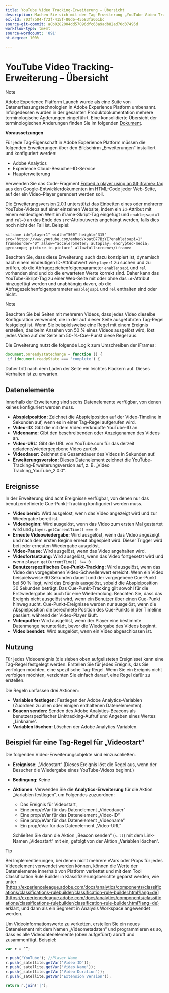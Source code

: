```yaml
---
title: YouTube Video Tracking-Erweiterung – Übersicht
description: Machen Sie sich mit der Tag-Erweiterung „YouTube Video Tracking“ in Adobe Experience Platform vertraut.
exl-id: 703f7b04-f72f-415f-80d6-45583fa661bc
source-git-commit: a8b0282004dd57096dfc63a9adb82ad70d37495d
workflow-type: tm+mt
source-wordcount: '891'
ht-degree: 100%

---
```


# YouTube Video Tracking-Erweiterung – Übersicht

>[!NOTE]
>
>Adobe Experience Platform Launch wurde als eine Suite von Datenerfassungstechnologien in Adobe Experience Platform umbenannt. Infolgedessen wurden in der gesamten Produktdokumentation mehrere terminologische Änderungen eingeführt. Eine konsolidierte Übersicht der terminologischen Änderungen finden Sie im folgenden [Dokument](../../../term-updates.md).

**Voraussetzungen**

Für jede Tag-Eigenschaft in Adobe Experience Platform müssen die folgenden Erweiterungen über den Bildschirm „Erweiterungen“ installiert und konfiguriert werden:

* Adobe Analytics
* Experience Cloud-Besucher-ID-Service
* Haupterweiterung

Verwenden Sie das Code-Fragment [Embed a player using an \&lt;iframe\> tag](https://developers.google.com/youtube/player_parameters#Manual_IFrame_Embeds) aus den Google-Entwicklerdokumenten im HTML-Code jeder Web-Seite, auf der ein Video-Player gerendert werden soll.

Die Erweiterungsversion 2.0.1 unterstützt das Einbetten eines oder mehrerer YouTube-Videos auf einer einzelnen Website, indem ein `id`-Attribut mit einem eindeutigen Wert im iframe-Skript-Tag eingefügt und `enablejsapi=1` und `rel=0` an das Ende des `src`-Attributwerts angehängt werden, falls dies noch nicht der Fall ist. Beispiel:

`<iframe id="player1" width="560" height="315" src="https://www.youtube.com/embed/xpatB77BzYE?enablejsapi=1" frameborder="0" allow="accelerometer; autoplay; encrypted-media; gyroscope; picture-in-picture" allowfullscreen></iframe>`

Beachten Sie, dass diese Erweiterung auch dazu konzipiert ist, dynamisch nach einem eindeutigen ID-Attributwert wie `player1` zu suchen und zu prüfen, ob die Abfragezeichenfolgenparameter `enablejsapi` und `rel` vorhanden sind und ob die erwarteten Werte korrekt sind. Daher kann das YouTube-Skript-Tag zu einer Web-Seite mit oder ohne das `id`-Attribut hinzugefügt werden und unabhängig davon, ob die Abfragezeichenfolgenparameter `enablejsapi` und `rel` enthalten sind oder nicht.

>[!NOTE]
>
>Beachten Sie bei Seiten mit mehreren Videos, dass jedes Video dieselbe Konfiguration verwendet, die in der auf dieser Seite ausgeführten Tag-Regel festgelegt ist. Wenn Sie beispielsweise eine Regel mit einem Ereignis erstellen, das beim Ansehen von 50 % eines Videos ausgelöst wird, löst jedes Video auf der Seite am 50-%-Cue-Punkt diese Regel aus.

Die Erweiterung nutzt die folgende Logik zum Umschreiben der iFrames:

```javascript
document.onreadystatechange = function () {
 if (document.readyState === 'complete') {
```

Daher tritt nach dem Laden der Seite ein leichtes Flackern auf. Dieses Verhalten ist zu erwarten.

## Datenelemente

Innerhalb der Erweiterung sind sechs Datenelemente verfügbar, von denen keines konfiguriert werden muss.

* **Abspielposition:** Zeichnet die Abspielposition auf der Video-Timeline in Sekunden auf, wenn es in einer Tag-Regel aufgerufen wird.
* **Video-ID:** Gibt die mit dem Video verknüpfte YouTube-ID an.
* **Videoname:** Gibt den beschreibenden oder Anzeigenamen des Videos an.
* **Video-URL:** Gibt die URL von YouTube.com für das derzeit geladene/wiedergegebene Video zurück.
* **Videodauer:** Zeichnet die Gesamtdauer des Videos in Sekunden auf.
* **Erweiterungsversion:** Dieses Datenelement zeichnet die YouTube-Tracking-Erweiterungsversion auf, z. B. „Video Tracking_YouTube_2.0.0“.

## Ereignisse

In der Erweiterung sind acht Ereignisse verfügbar, von denen nur das benutzerdefinierte Cue-Punkt-Tracking konfiguriert werden muss.

* **Video bereit:** Wird ausgelöst, wenn das Video angezeigt wird und zur Wiedergabe bereit ist.
* **Videobeginn:** Wird ausgelöst, wenn das Video zum ersten Mal gestartet wird und `player.getCurrentTime() === 0`
* **Erneute Videowiedergabe:** Wird ausgelöst, wenn das Video angezeigt und nach dem ersten Beginn erneut abgespielt wird. Dieser Trigger wird bei jeder erneuten Wiedergabe ausgelöst.
* **Video-Pause:** Wird ausgelöst, wenn das Video angehalten wird.
* **Videofortsetzung:** Wird ausgelöst, wenn das Video fortgesetzt wird und wenn `player.getCurrentTime() !== 0`
* **Benutzerspezifisches Cue-Punkt-Tracking:** Wird ausgelöst, wenn das Video den vorgegebenen Video-Schwellenwert erreicht. Wenn ein Video beispielsweise 60 Sekunden dauert und der vorgegebene Cue-Punkt bei 50 % liegt, wird das Ereignis ausgelöst, sobald die Abspielposition 30 Sekunden beträgt. Das Cue-Punkt-Tracking gilt sowohl für die Erstwiedergabe als auch für eine Wiederholung. Beachten Sie, dass das Ereignis nicht ausgelöst wird, wenn ein Benutzer über einen Cue-Punkt hinweg sucht. Cue-Punkt-Ereignisse werden nur ausgelöst, wenn die Abspielposition die berechnete Position des Cue-Punkts in der Timeline passiert, während der Video-Player läuft.
* **Videopuffer:** Wird ausgelöst, wenn der Player eine bestimmte Datenmenge herunterlädt, bevor die Wiedergabe des Videos beginnt.
* **Video beendet:** Wird ausgelöst, wenn ein Video abgeschlossen ist.

## Nutzung

Für jedes Videoereignis (die sieben oben aufgelisteten Ereignisse) kann eine Tag-Regel festgelegt werden. Erstellen Sie für jedes Ereignis, das Sie verfolgen möchten, eine spezifische Tag-Regel. Wenn Sie ein Ereignis nicht verfolgen möchten, verzichten Sie einfach darauf, eine Regel dafür zu erstellen.

Die Regeln umfassen drei Aktionen:

* **Variablen festlegen:** Festlegen der Adobe Analytics-Variablen (Zuordnen zu allen oder einigen enthaltenen Datenelementen).
* **Beacon senden:** Senden des Adobe Analytics-Beacons als benutzerspezifischer Linktracking-Aufruf und Angeben eines Wertes „Linkname“.
* **Variablen löschen:** Löschen der Adobe Analytics-Variablen.

## Beispiel für eine Tag-Regel für „Videostart“

Die folgenden Video-Erweiterungsobjekte sind einzuschließen.

* **Ereignisse**: „Videostart“ (Dieses Ereignis löst die Regel aus, wenn der Besucher die Wiedergabe eines YouTube-Videos beginnt.)

* **Bedingung**: Keine

* **Aktionen**:   Verwenden Sie die **Analytics-Erweiterung** für die Aktion „Variablen festlegen“, um Folgendes zuzuordnen:

   * Das Ereignis für Videostart,
   * Eine prop/eVar für das Datenelement „Videodauer“
   * Eine prop/eVar für das Datenelement „Video-ID“
   * Eine prop/eVar für das Datenelement „Videoname“
   * Ein prop/eVar für das Datenelement „Video-URL“

   Schließen Sie dann die Aktion „Beacon senden“ (`s.tl`) mit dem Link-Namen „Videostart“ mit ein, gefolgt von der Aktion „Variablen löschen“.

>[!TIP]
> 
>Bei Implementierungen, bei denen nicht mehrere eVars oder Props für jedes Videoelement verwendet werden können, können die Werte der Datenelemente innerhalb von Platform verkettet und mit dem Tool Classification Rule Builder in Klassifizierungsberichte geparst werden, wie unter [https://experienceleague.adobe.com/docs/analytics/components/classifications/classifications-rulebuilder/classification-rule-builder.html?lang=de](https://experienceleague.adobe.com/docs/analytics/components/classifications/classifications-rulebuilder/classification-rule-builder.html?lang=de) erklärt, und dann als ein Segment in Analysis Workspace angewendet werden.

Um Videoinformationswerte zu verketten, erstellen Sie ein neues Datenelement mit dem Namen „Videometadaten“ und programmieren es so, dass es alle Videodatenelemente (oben aufgeführt) abruft und zusammenfügt. Beispiel:

```javascript
var r = ””;

r.push('YouTube'); //Player Name
r.push(_satellite.getVar('Video ID'));
r.push(_satellite.getVar('Video Name'));
r.push(_satellite.getVar('Video Duration'));
r.push(_satellite.getVar('Extension Version'));

return r.join('|');
```
